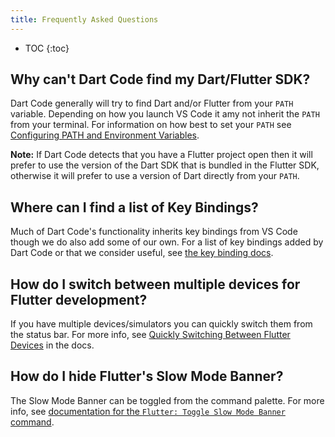 ```yaml
---
title: Frequently Asked Questions
---
```


* TOC
{:toc}

<!-- TODO -->
<!-- TODO -->
<!-- TODO -->

## Why can't Dart Code find my Dart/Flutter SDK?

Dart Code generally will try to find Dart and/or Flutter from your `PATH` variable. Depending on how you launch VS Code it amy not inherit the `PATH` from your terminal. For information on how best to set your `PATH` see [Configuring PATH and Environment Variables](/docs/configuring-path-and-environment-variables/).

**Note:** If Dart Code detects that you have a Flutter project open then it will prefer to use the version of the Dart SDK that is bundled in the Flutter SDK, otherwise it will prefer to use a version of Dart directly from your `PATH`.

## Where can I find a list of Key Bindings?

Much of Dart Code's functionality inherits key bindings from VS Code though we do also add some of our own. For a list of key bindings added by Dart Code or that we consider useful, see [the key binding docs](/docs/key-bindings/).

## How do I switch between multiple devices for Flutter development?

If you have multiple devices/simulators you can quickly switch them from the status bar. For more info, see [Quickly Switching Between Flutter Devices](/docs/quickly-switching-between-flutter-devices/) in the docs.

## How do I hide Flutter's Slow Mode Banner?

The Slow Mode Banner can be toggled from the command palette. For more info, see [documentation for the `Flutter: Toggle Slow Mode Banner` command](/docs/debugging-commands/#flutter-toggle-slow-mode-banner).
